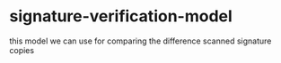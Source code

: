 # signature-verification-model
this model we can use for comparing the difference scanned signature copies
